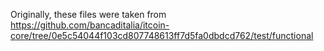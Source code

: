 Originally, these files were taken from
https://github.com/bancaditalia/itcoin-core/tree/0e5c54044f103cd807748613ff7d5fa0dbdcd762/test/functional
